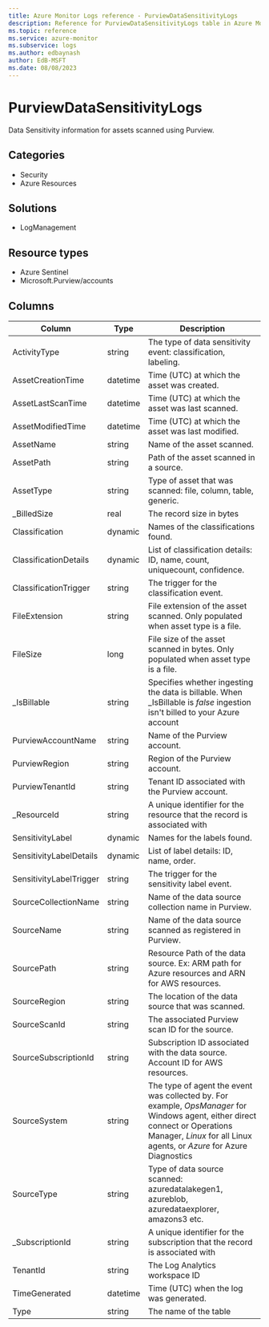 ```yaml
---
title: Azure Monitor Logs reference - PurviewDataSensitivityLogs
description: Reference for PurviewDataSensitivityLogs table in Azure Monitor Logs.
ms.topic: reference
ms.service: azure-monitor
ms.subservice: logs
ms.author: edbaynash
author: EdB-MSFT
ms.date: 08/08/2023
---
```


# PurviewDataSensitivityLogs

 Data Sensitivity information for assets scanned using Purview.

## Categories

- Security
- Azure Resources
## Solutions

- LogManagement
## Resource types

- Azure Sentinel
- Microsoft.Purview/accounts




## Columns

| Column | Type | Description |
| --- | --- | --- |
| ActivityType | string | The type of data sensitivity event: classification, labeling. |
| AssetCreationTime | datetime | Time (UTC) at which the asset was created. |
| AssetLastScanTime | datetime | Time (UTC) at which the asset was last scanned. |
| AssetModifiedTime | datetime | Time (UTC) at which the asset was last modified. |
| AssetName | string | Name of the asset scanned. |
| AssetPath | string | Path of the asset scanned in a source. |
| AssetType | string | Type of asset that was scanned: file, column, table, generic. |
| _BilledSize | real | The record size in bytes |
| Classification | dynamic | Names of the classifications found. |
| ClassificationDetails | dynamic | List of classification details: ID, name, count, uniquecount, confidence. |
| ClassificationTrigger | string | The trigger for the classification event. |
| FileExtension | string | File extension of the asset scanned. Only populated when asset type is a file. |
| FileSize | long | File size of the asset scanned in bytes. Only populated when asset type is a file. |
| _IsBillable | string | Specifies whether ingesting the data is billable. When _IsBillable is *false* ingestion isn't billed to your Azure account |
| PurviewAccountName | string | Name of the Purview account. |
| PurviewRegion | string | Region of the Purview account. |
| PurviewTenantId | string | Tenant ID associated with the Purview account. |
| _ResourceId | string | A unique identifier for the resource that the record is associated with |
| SensitivityLabel | dynamic | Names for the labels found. |
| SensitivityLabelDetails | dynamic | List of label details: ID, name, order. |
| SensitivityLabelTrigger | string | The trigger for the sensitivity label event. |
| SourceCollectionName | string | Name of the data source collection name in Purview. |
| SourceName | string | Name of the data source scanned as registered in Purview. |
| SourcePath | string | Resource Path of the data source. Ex: ARM path for Azure resources and ARN for AWS resources. |
| SourceRegion | string | The location of the data source that was scanned. |
| SourceScanId | string | The associated Purview scan ID for the source. |
| SourceSubscriptionId | string | Subscription ID associated with the data source. Account ID for AWS resources. |
| SourceSystem | string | The type of agent the event was collected by. For example, *OpsManager* for Windows agent, either direct connect or Operations Manager, *Linux* for all Linux agents, or *Azure* for Azure Diagnostics |
| SourceType | string | Type of data source scanned: azuredatalakegen1, azureblob, azuredataexplorer, amazons3 etc. |
| _SubscriptionId | string | A unique identifier for the subscription that the record is associated with |
| TenantId | string | The Log Analytics workspace ID |
| TimeGenerated | datetime | Time (UTC) when the log was generated. |
| Type | string | The name of the table |
